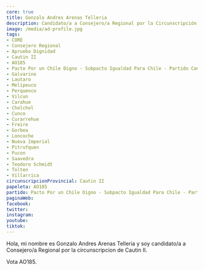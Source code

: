 ```yaml
---
core: true
title: Gonzalo Andres Arenas Telleria
description: Candidato/a a Consejero/a Regional por la Circunscripción de Cautin II
image: /media/ad-profile.jpg
tags:
- CORE
- Consejero Regional
- Apruebo Dignidad
- Cautin II
- AO185
- Pacto Por un Chile Digno - Subpacto Igualdad Para Chile - Partido Comunista De Chile
- Galvarino
- Lautaro
- Melipeuco
- Perquenco
- Vilcun
- Carahue
- Cholchol
- Cunco
- Curarrehue
- Freire
- Gorbea
- Loncoche
- Nueva Imperial
- Pitrufquen
- Pucon
- Saavedra
- Teodoro Schmidt
- Tolten
- Villarrica
circunscripcionProvincial: Cautin II
papeleta: AO185
partido: Pacto Por un Chile Digno - Subpacto Igualdad Para Chile - Partido Comunista De Chile
paginaWeb:
facebook:
twitter:
instagram:
youtube:
tiktok:
---
```

Hola, mi nombre es Gonzalo Andres Arenas Telleria y soy candidato/a a Consejero/a Regional por la circunscripcion de Cautin II.

Vota AO185.